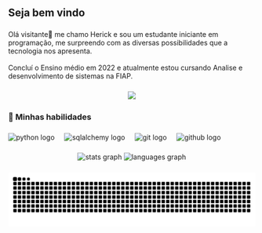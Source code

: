 <h2 align="left">Seja bem vindo</h2>

###

<p align="left">Olá visitante👋 me chamo Herick e sou um estudante iniciante em programação, me surpreendo com as diversas possibilidades que a tecnologia nos apresenta.<br><br>Concluí o Ensino médio em 2022 e atualmente estou cursando Analise e desenvolvimento de sistemas na FIAP.</p>

###

<div align="center">
  <img src="https://profile-counter.glitch.me/HerickReis/count.svg?"  />
</div>

###

<h3 align="left">🦾 Minhas habilidades</h3>

###

<div align="left">
  <img src="https://cdn.jsdelivr.net/gh/devicons/devicon/icons/python/python-original.svg" height="40" alt="python logo"  />
  <img width="12" />
  <img src="https://cdn.jsdelivr.net/gh/devicons/devicon/icons/sqlalchemy/sqlalchemy-original.svg" height="40" alt="sqlalchemy logo"  />
  <img width="12" />
  <img src="https://cdn.jsdelivr.net/gh/devicons/devicon/icons/git/git-original.svg" height="40" alt="git logo"  />
  <img width="12" />
  <img src="https://skillicons.dev/icons?i=github" height="40" alt="github logo"  />
</div>

###

<div align="center">
  <img src="https://github-readme-stats.vercel.app/api?username=HerickReis&hide_title=true&hide_rank=false&show_icons=true&include_all_commits=true&count_private=true&disable_animations=false&theme=github_dark&locale=pt-br&hide_border=true&order=1" height="150" alt="stats graph"  />
  <img src="https://github-readme-stats.vercel.app/api/top-langs?username=HerickReis&locale=pt-br&hide_title=true&layout=compact&card_width=320&langs_count=5&theme=github_dark&hide_border=true&order=2" height="150" alt="languages graph"  />
</div>

###

<img src="https://raw.githubusercontent.com/HerickReis/HerickReis/output/snake.svg" alt="Snake animation" />
